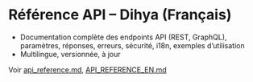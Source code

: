 # Référence API – Dihya (Français)

- Documentation complète des endpoints API (REST, GraphQL), paramètres, réponses, erreurs, sécurité, i18n, exemples d’utilisation
- Multilingue, versionnée, à jour

Voir [api_reference.md](api_reference.md), [API_REFERENCE_EN.md](API_REFERENCE_EN.md)
